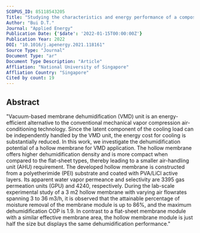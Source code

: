 ```yaml
---
SCOPUS_ID: 85118543205
Title: "Studying the characteristics and energy performance of a composite hollow membrane for air dehumidification"
Author: "Bui D.T."
Journal: "Applied Energy"
Publication Date: {'$date': '2022-01-15T00:00:00Z'}
Publication Year: 2022
DOI: "10.1016/j.apenergy.2021.118161"
Source Type: "Journal"
Document Type: "ar"
Document Type Description: "Article"
Affliation: "National University of Singapore"
Affliation Country: "Singapore"
Cited by count: 19
---
```


## Abstract
"Vacuum-based membrane dehumidification (VMD) unit is an energy-efficient alternative to the conventional mechanical vapor compression air-conditioning technology. Since the latent component of the cooling load can be independently handled by the VMD unit, the energy cost for cooling is substantially reduced. In this work, we investigate the dehumidification potential of a hollow membrane for VMD application. The hollow membrane offers higher dehumidification density and is more compact when compared to the flat-sheet types, thereby leading to a smaller air-handling unit (AHU) requirement. The developed hollow membrane is constructed from a polyetherimide (PEI) substrate and coated with PVA/LiCl active layers. Its apparent water vapor permeance and selectivity are 3395 gas permeation units (GPU) and 4240, respectively. During the lab-scale experimental study of a 3 m2 hollow membrane with varying air flowrates spanning 3 to 36 m3/h, it is observed that the attainable percentage of moisture removal of the membrane module is up to 86%, and the maximum dehumidification COP is 1.9. In contrast to a flat-sheet membrane module with a similar effective membrane area, the hollow membrane module is just half the size but displays the same dehumidification performance."
